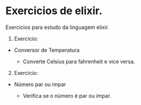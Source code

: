 # Exercicios de elixir.

Exercicios para estudo da linguagem elixir.

1. Exercicio: 

* Conversor de Temperatura
  
  - Converte Celsius para fahrenheit e vice versa.

2. Exercicio:

* Número par ou impar

  - Verifica se o número é par ou impar.
